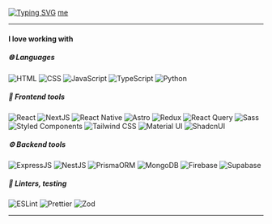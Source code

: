 [![Typing SVG](https://readme-typing-svg.demolab.com?font=Fira+Code&pause=1000&color=F78A71&width=435&lines=Frontend+Developer)](https://git.io/typing-svg)
[me](https://blanke.ru/)

<hr/>

#### **I love working with**

##### 🌐 Languages

<div display="flex">
  <img src="https://img.shields.io/badge/HTML5-E34F26?style=for-the-badge&logo=html5&logoColor=white" alt="HTML"/>
  <img src="https://img.shields.io/badge/CSS3-1572B6?style=for-the-badge&logo=css3&logoColor=white" alt="CSS"/>
  <img src="https://img.shields.io/badge/JavaScript-323330?style=for-the-badge&logo=javascript&logoColor=F7DF1E" alt="JavaScript"/>
  <img src="https://img.shields.io/badge/TypeScript-007ACC?style=for-the-badge&logo=typescript&logoColor=white" alt="TypeScript"/>
  <img src="https://img.shields.io/badge/Python-FFD43B?style=for-the-badge&logo=python&logoColor=blue" alt="Python"/>
</div>

##### 🎨 Frontend tools

<div display="flex">
  <img src="https://img.shields.io/badge/React-20232A?style=for-the-badge&logo=react&logoColor=61DAFB" alt="React"/>
  <img src="https://img.shields.io/badge/next%20js-000000?style=for-the-badge&logo=nextdotjs&logoColor=white" alt="NextJS"/>
  <img src="https://img.shields.io/badge/React_Native-20232A?style=for-the-badge&logo=react&logoColor=61DAFB" alt="React Native"/>
  <img src="https://img.shields.io/badge/Astro-0C1222?style=for-the-badge&logo=astro&logoColor=FDFDFE" alt="Astro"/>
  <img src="https://img.shields.io/badge/Redux-593D88?style=for-the-badge&logo=redux&logoColor=white" alt="Redux"/>
  <img src="https://img.shields.io/badge/React_Query-FF4154?style=for-the-badge&logo=ReactQuery&logoColor=white" alt="React Query"/>
  <img src="https://img.shields.io/badge/Sass-CC6699?style=for-the-badge&logo=sass&logoColor=white" alt="Sass"/>
  <img src="https://img.shields.io/badge/styled--components-DB7093?style=for-the-badge&logo=styled-components&logoColor=white" alt="Styled Components"/>
  <img src="https://img.shields.io/badge/Tailwind_CSS-38B2AC?style=for-the-badge&logo=tailwind-css&logoColor=white" alt="Tailwind CSS"/>
  <img src="https://img.shields.io/badge/Material%20UI-007FFF?style=for-the-badge&logo=mui&logoColor=white" alt="Material UI"/>
  <img src="https://img.shields.io/badge/shadcn%2Fui-000000?style=for-the-badge&logo=shadcnui&logoColor=white" alt="ShadcnUI"/>
</div>

##### ⚙️ Backend tools

<div display="flex">
  <img src="https://img.shields.io/badge/Express%20js-000000?style=for-the-badge&logo=express&logoColor=white" alt="ExpressJS"/>
  <img src="https://img.shields.io/badge/nestjs-E0234E?style=for-the-badge&logo=nestjs&logoColor=white" alt="NestJS"/>
  <img src="https://img.shields.io/badge/Prisma-3982CE?style=for-the-badge&logo=Prisma&logoColor=white" alt="PrismaORM"/>
  <img src="https://img.shields.io/badge/MongoDB-4EA94B?style=for-the-badge&logo=mongodb&logoColor=white" alt="MongoDB"/>
  <img src="https://img.shields.io/badge/firebase-ffca28?style=for-the-badge&logo=firebase&logoColor=black" alt="Firebase"/>
  <img src="https://img.shields.io/badge/Supabase-181818?style=for-the-badge&logo=supabase&logoColor=white" alt="Supabase"/>
</div>

##### 🧐 Linters, testing

<div display="flex">
  <img src="https://img.shields.io/badge/eslint-3A33D1?style=for-the-badge&logo=eslint&logoColor=white" alt="ESLint"/>
  <img src="https://img.shields.io/badge/prettier-1A2C34?style=for-the-badge&logo=prettier&logoColor=F7BA3E" alt="Prettier"/>
  <img src="https://img.shields.io/badge/Zod-000000?style=for-the-badge&logo=zod&logoColor=3068B7" alt="Zod"/>
  <img src="https://img.shields.io/badge/Jest-C21325?style=for-the-badge&logo=jest&logoColor=white" alt=""/>
  <img src="https://img.shields.io/badge/Postman-FF6C37?style=for-the-badge&logo=Postman&logoColor=white" alt=""/>
  <img src="" alt=""/>
</div>

<hr/>
